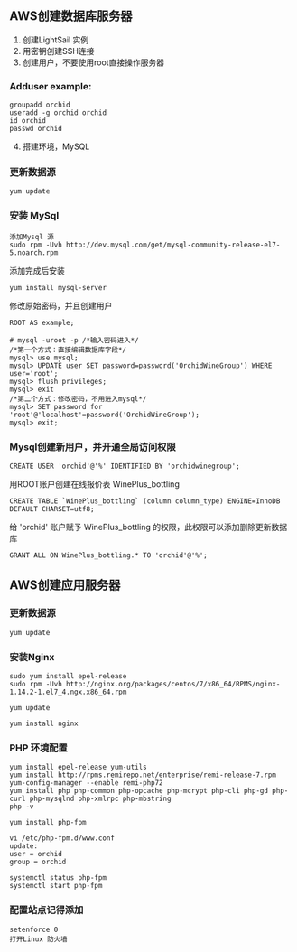 
## AWS创建数据库服务器

1. 创建LightSail 实例
2. 用密钥创建SSH连接
3. 创建用户，不要使用root直接操作服务器 
### Adduser example:

```
groupadd orchid
useradd -g orchid orchid
id orchid
passwd orchid
```
4. 搭建环境，MySQL

### 更新数据源
```
yum update
```
### 安装 MySql

```
添加Mysql 源
sudo rpm -Uvh http://dev.mysql.com/get/mysql-community-release-el7-5.noarch.rpm
```
添加完成后安装
```
yum install mysql-server
```
修改原始密码，并且创建用户

```
ROOT AS example;

# mysql -uroot -p /*输入密码进入*/
/*第一个方式：直接编辑数据库字段*/
mysql> use mysql;
mysql> UPDATE user SET password=password('OrchidWineGroup') WHERE user='root';
mysql> flush privileges;
mysql> exit
/*第二个方式：修改密码，不用进入mysql*/
mysql> SET password for 'root'@'localhost'=password('OrchidWineGroup');
mysql> exit;
```
### Mysql创建新用户，并开通全局访问权限
```
CREATE USER 'orchid'@'%' IDENTIFIED BY 'orchidwinegroup';
```
用ROOT账户创建在线报价表 WinePlus_bottling
```
CREATE TABLE `WinePlus_bottling` (column column_type) ENGINE=InnoDB DEFAULT CHARSET=utf8;
```
给 'orchid' 账户赋予 WinePlus_bottling 的权限，此权限可以添加删除更新数据库
```
GRANT ALL ON WinePlus_bottling.* TO 'orchid'@'%';
```
## AWS创建应用服务器
### 更新数据源
```
yum update
```

### 安装Nginx

```  
sudo yum install epel-release
sudo rpm -Uvh http://nginx.org/packages/centos/7/x86_64/RPMS/nginx-1.14.2-1.el7_4.ngx.x86_64.rpm 
```

``` 
yum update 
```

``` 
yum install nginx 
```
### PHP 环境配置
```
yum install epel-release yum-utils
yum install http://rpms.remirepo.net/enterprise/remi-release-7.rpm
yum-config-manager --enable remi-php72
yum install php php-common php-opcache php-mcrypt php-cli php-gd php-curl php-mysqlnd php-xmlrpc php-mbstring
php -v

yum install php-fpm

vi /etc/php-fpm.d/www.conf
update:
user = orchid
group = orchid

systemctl status php-fpm
systemctl start php-fpm
```


### 配置站点记得添加
```
setenforce 0
打开Linux 防火墙
```



